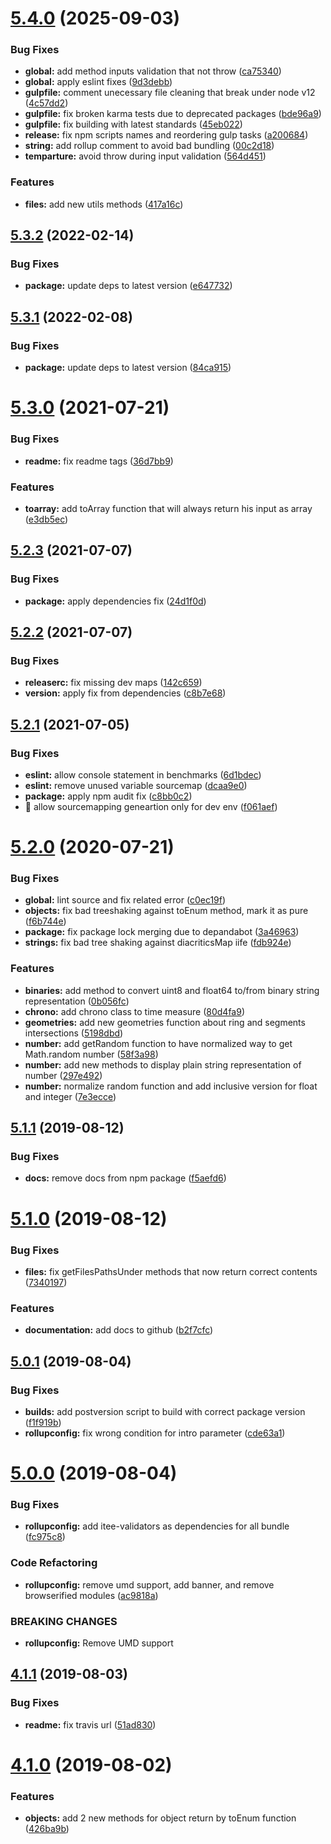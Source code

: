 # [5.4.0](https://github.com/Itee/itee-utils/compare/v5.3.2...v5.4.0) (2025-09-03)


### Bug Fixes

* **global:** add method inputs validation that not throw ([ca75340](https://github.com/Itee/itee-utils/commit/ca75340133bbf673cc4ab6987f3aac4bc493a930))
* **global:** apply eslint fixes ([9d3debb](https://github.com/Itee/itee-utils/commit/9d3debbbe5fb11172a47a8e651ba57f21315469b))
* **gulpfile:** comment unecessary file cleaning that break under node v12 ([4c57dd2](https://github.com/Itee/itee-utils/commit/4c57dd23598d35e5a0fe73e3369ae40cc7f11c55))
* **gulpfile:** fix broken karma tests due to deprecated packages ([bde96a9](https://github.com/Itee/itee-utils/commit/bde96a9fab4f9b286c37675110357080f6726f6b))
* **gulpfile:** fix building with latest standards ([45eb022](https://github.com/Itee/itee-utils/commit/45eb02206727f14fef48bca743329619120b9724))
* **release:** fix npm scripts names and reordering gulp tasks ([a200684](https://github.com/Itee/itee-utils/commit/a20068487f9b7239a59c5765dd2396a36f0b4696))
* **string:** add rollup comment to avoid bad bundling ([00c2d18](https://github.com/Itee/itee-utils/commit/00c2d18cc1c0fe17f4d3e7962598e44b25573160))
* **temparture:** avoid throw during input validation ([564d451](https://github.com/Itee/itee-utils/commit/564d451f5fdc76bbd5de9ddebd2e4c9fa3687a55))


### Features

* **files:** add new utils methods ([417a16c](https://github.com/Itee/itee-utils/commit/417a16c683271a8cb714f15335934464030cb9bc))

## [5.3.2](https://github.com/Itee/itee-utils/compare/v5.3.1...v5.3.2) (2022-02-14)


### Bug Fixes

* **package:** update deps to latest version ([e647732](https://github.com/Itee/itee-utils/commit/e64773251dad0d9687ddad7d5de71da121de9387))

## [5.3.1](https://github.com/Itee/itee-utils/compare/v5.3.0...v5.3.1) (2022-02-08)


### Bug Fixes

* **package:** update deps to latest version ([84ca915](https://github.com/Itee/itee-utils/commit/84ca9151e585c1557b3af59a1d6b8abe9212ca5b))

# [5.3.0](https://github.com/Itee/itee-utils/compare/v5.2.3...v5.3.0) (2021-07-21)


### Bug Fixes

* **readme:** fix readme tags ([36d7bb9](https://github.com/Itee/itee-utils/commit/36d7bb98fc427355fb4096e6f6bff894ee8c128d))


### Features

* **toarray:** add toArray function that will always return his input as array ([e3db5ec](https://github.com/Itee/itee-utils/commit/e3db5ec7244115c2c8a40877729e60328b4c16bd))

## [5.2.3](https://github.com/Itee/itee-utils/compare/v5.2.2...v5.2.3) (2021-07-07)


### Bug Fixes

* **package:** apply dependencies fix ([24d1f0d](https://github.com/Itee/itee-utils/commit/24d1f0decbad336eadad650a3f1a24f3886f9a2d))

## [5.2.2](https://github.com/Itee/itee-utils/compare/v5.2.1...v5.2.2) (2021-07-07)


### Bug Fixes

* **releaserc:** fix missing dev maps ([142c659](https://github.com/Itee/itee-utils/commit/142c659c5d618d565ab734f051c1e8966383a9f8))
* **version:** apply fix from dependencies ([c8b7e68](https://github.com/Itee/itee-utils/commit/c8b7e68562b5203dbbd1a2b57bf2118f092a1c9c))

## [5.2.1](https://github.com/Itee/itee-utils/compare/v5.2.0...v5.2.1) (2021-07-05)


### Bug Fixes

* **eslint:** allow console statement in benchmarks ([6d1bdec](https://github.com/Itee/itee-utils/commit/6d1bdec219142a5b03224ab6754b2d6baf793508))
* **eslint:** remove unused variable sourcemap ([dcaa9e0](https://github.com/Itee/itee-utils/commit/dcaa9e077fb4cb647e63459ffd81d4006cb02a8e))
* **package:** apply npm audit fix ([c8bb0c2](https://github.com/Itee/itee-utils/commit/c8bb0c292f5c33812186e3911e7508dc0d10f347))
* 🐛 allow sourcemapping geneartion only for dev env ([f061aef](https://github.com/Itee/itee-utils/commit/f061aef3d3bb6c544e81346c882b0f88f5222e3a))

# [5.2.0](https://github.com/Itee/itee-utils/compare/v5.1.1...v5.2.0) (2020-07-21)


### Bug Fixes

* **global:** lint source and fix related error ([c0ec19f](https://github.com/Itee/itee-utils/commit/c0ec19fd9388301656e4353d6d9a5c0a23b0b9eb))
* **objects:** fix bad treeshaking against toEnum method, mark it as pure ([f6b744e](https://github.com/Itee/itee-utils/commit/f6b744e83f98e2c8532d019abee18098151de408))
* **package:** fix package lock merging due to depandabot ([3a46963](https://github.com/Itee/itee-utils/commit/3a46963ca1b2b5f8f5b4568640f5e0f0354d3ccf))
* **strings:** fix bad tree shaking against diacriticsMap iife ([fdb924e](https://github.com/Itee/itee-utils/commit/fdb924e08e7ab558fd87c304bfb9755fccad0608))


### Features

* **binaries:** add method to convert uint8 and float64 to/from binary string representation ([0b056fc](https://github.com/Itee/itee-utils/commit/0b056fc1a7de25e8c97c0e3093d9971de4c99ca9))
* **chrono:** add chrono class to time measure ([80d4fa9](https://github.com/Itee/itee-utils/commit/80d4fa9cceb91ea6fbc7678717db725f166ae68e))
* **geometries:** add new geometries function about ring and segments intersections ([5198dbd](https://github.com/Itee/itee-utils/commit/5198dbd16e55eb1f770449aa7fc834dd4a7c5b93))
* **number:** add getRandom function to have normalized way to get Math.random number ([58f3a98](https://github.com/Itee/itee-utils/commit/58f3a98e06b4c45e5e80c6505cfb9916ac14eb5f))
* **number:** add new methods to display plain string representation of number ([297e492](https://github.com/Itee/itee-utils/commit/297e4922fadde28ba7155fb26d5d64ad09aa8883))
* **number:** normalize random function and add inclusive version for float and integer ([7e3ecce](https://github.com/Itee/itee-utils/commit/7e3ecceef824232892a4a0a3f1604ea33222dac6))

## [5.1.1](https://github.com/Itee/itee-utils/compare/v5.1.0...v5.1.1) (2019-08-12)


### Bug Fixes

* **docs:** remove docs from npm package ([f5aefd6](https://github.com/Itee/itee-utils/commit/f5aefd6))

# [5.1.0](https://github.com/Itee/itee-utils/compare/v5.0.1...v5.1.0) (2019-08-12)


### Bug Fixes

* **files:** fix getFilesPathsUnder methods that now return correct contents ([7340197](https://github.com/Itee/itee-utils/commit/7340197))


### Features

* **documentation:** add docs to github ([b2f7cfc](https://github.com/Itee/itee-utils/commit/b2f7cfc))

## [5.0.1](https://github.com/Itee/itee-utils/compare/v5.0.0...v5.0.1) (2019-08-04)


### Bug Fixes

* **builds:** add postversion script to build with correct package version ([f1f919b](https://github.com/Itee/itee-utils/commit/f1f919b))
* **rollupconfig:** fix wrong condition for intro parameter ([cde63a1](https://github.com/Itee/itee-utils/commit/cde63a1))

# [5.0.0](https://github.com/Itee/itee-utils/compare/v4.1.1...v5.0.0) (2019-08-04)


### Bug Fixes

* **rollupconfig:** add itee-validators as dependencies for all bundle ([fc975c8](https://github.com/Itee/itee-utils/commit/fc975c8))


### Code Refactoring

* **rollupconfig:** remove umd support, add banner, and remove browserified modules ([ac9818a](https://github.com/Itee/itee-utils/commit/ac9818a))


### BREAKING CHANGES

* **rollupconfig:** Remove UMD support

## [4.1.1](https://github.com/Itee/itee-utils/compare/v4.1.0...v4.1.1) (2019-08-03)


### Bug Fixes

* **readme:** fix travis url ([51ad830](https://github.com/Itee/itee-utils/commit/51ad830))

# [4.1.0](https://github.com/Itee/itee-utils/compare/v4.0.0...v4.1.0) (2019-08-02)


### Features

* **objects:** add 2 new methods for object return by toEnum function ([426ba9b](https://github.com/Itee/itee-utils/commit/426ba9b))
